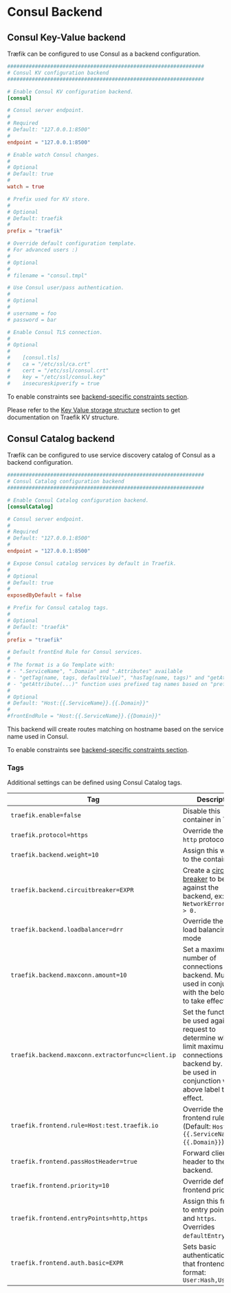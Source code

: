 # Consul Backend

## Consul Key-Value backend

Træfik can be configured to use Consul as a backend configuration.

```toml
################################################################
# Consul KV configuration backend
################################################################

# Enable Consul KV configuration backend.
[consul]

# Consul server endpoint.
#
# Required
# Default: "127.0.0.1:8500"
#
endpoint = "127.0.0.1:8500"

# Enable watch Consul changes.
#
# Optional
# Default: true
#
watch = true

# Prefix used for KV store.
#
# Optional
# Default: traefik
#
prefix = "traefik"

# Override default configuration template.
# For advanced users :)
#
# Optional
#
# filename = "consul.tmpl"

# Use Consul user/pass authentication.
#
# Optional
#
# username = foo
# password = bar

# Enable Consul TLS connection.
#
# Optional
#
#    [consul.tls]
#    ca = "/etc/ssl/ca.crt"
#    cert = "/etc/ssl/consul.crt"
#    key = "/etc/ssl/consul.key"
#    insecureskipverify = true
```

To enable constraints see [backend-specific constraints section](/configuration/commons/#backend-specific).

Please refer to the [Key Value storage structure](/user-guide/kv-config/#key-value-storage-structure) section to get documentation on Traefik KV structure.


## Consul Catalog backend

Træfik can be configured to use service discovery catalog of Consul as a backend configuration.

```toml
################################################################
# Consul Catalog configuration backend
################################################################

# Enable Consul Catalog configuration backend.
[consulCatalog]

# Consul server endpoint.
#
# Required
# Default: "127.0.0.1:8500"
#
endpoint = "127.0.0.1:8500"

# Expose Consul catalog services by default in Traefik.
#
# Optional
# Default: true
#
exposedByDefault = false

# Prefix for Consul catalog tags.
#
# Optional
# Default: "traefik"
#
prefix = "traefik"

# Default frontEnd Rule for Consul services.
#
# The format is a Go Template with:
# - ".ServiceName", ".Domain" and ".Attributes" available
# - "getTag(name, tags, defaultValue)", "hasTag(name, tags)" and "getAttribute(name, tags, defaultValue)" functions are available
# - "getAttribute(...)" function uses prefixed tag names based on "prefix" value
#
# Optional
# Default: "Host:{{.ServiceName}}.{{.Domain}}"
#
#frontEndRule = "Host:{{.ServiceName}}.{{Domain}}"
```

This backend will create routes matching on hostname based on the service name used in Consul.

To enable constraints see [backend-specific constraints section](/configuration/commons/#backend-specific).

### Tags

Additional settings can be defined using Consul Catalog tags.

| Tag                                               | Description                                                                                                                                                                        |
|---------------------------------------------------|------------------------------------------------------------------------------------------------------------------------------------------------------------------------------------|
| `traefik.enable=false`                            | Disable this container in Træfik                                                                                                                                                   |
| `traefik.protocol=https`                          | Override the default `http` protocol                                                                                                                                               |
| `traefik.backend.weight=10`                       | Assign this weight to the container                                                                                                                                                |
| `traefik.backend.circuitbreaker=EXPR`             | Create a [circuit breaker](/basics/#backends) to be used against the backend, ex: `NetworkErrorRatio() > 0.`                                                                       |
| `traefik.backend.loadbalancer=drr`                | Override the default load balancing mode                                                                                                                                           |
| `traefik.backend.maxconn.amount=10`               | Set a maximum number of connections to the backend. Must be used in conjunction with the below label to take effect.                                                               |
| `traefik.backend.maxconn.extractorfunc=client.ip` | Set the function to be used against the request to determine what to limit maximum connections to the backend by. Must be used in conjunction with the above label to take effect. |
| `traefik.frontend.rule=Host:test.traefik.io`      | Override the default frontend rule (Default: `Host:{{.ServiceName}}.{{.Domain}}`).                                                                                                 |
| `traefik.frontend.passHostHeader=true`            | Forward client `Host` header to the backend.                                                                                                                                       |
| `traefik.frontend.priority=10`                    | Override default frontend priority                                                                                                                                                 |
| `traefik.frontend.entryPoints=http,https`         | Assign this frontend to entry points `http` and `https`. Overrides `defaultEntryPoints`.                                                                                           |
| `traefik.frontend.auth.basic=EXPR`                | Sets basic authentication for that frontend in CSV format: `User:Hash,User:Hash`                                                                                                   |
